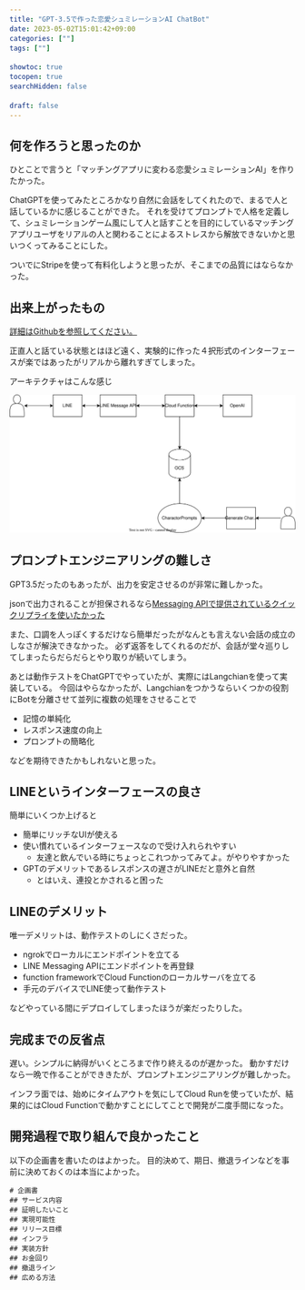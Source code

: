 ```yaml
---
title: "GPT-3.5で作った恋愛シュミレーションAI ChatBot"
date: 2023-05-02T15:01:42+09:00
categories: [""]
tags: [""]

showtoc: true
tocopen: true
searchHidden: false

draft: false
---
```


## 何を作ろうと思ったのか

ひとことで言うと「マッチングアプリに変わる恋愛シュミレーションAI」を作りたかった。

ChatGPTを使ってみたところかなり自然に会話をしてくれたので、まるで人と話しているかに感じることができた。
それを受けてプロンプトで人格を定義して、シュミレーションゲーム風にして人と話すことを目的にしているマッチングアプリユーザをリアルの人と関わることによるストレスから解放できないかと思いつくってみることにした。

ついでにStripeを使って有料化しようと思ったが、そこまでの品質にはならなかった。

## 出来上がったもの

[詳細はGithubを参照してください。](https://github.com/konumaru/love_simulation_chatbot)

正直人と話ている状態とはほど遠く、実験的に作った４択形式のインターフェースが楽ではあったがリアルから離れすぎてしまった。

アーキテクチャはこんな感じ

![architecture](https://raw.githubusercontent.com/konumaru/love_simulation_chatbot/main/docs/System.dio.svg)

## プロンプトエンジニアリングの難しさ

GPT3.5だったのもあったが、出力を安定させるのが非常に難しかった。

jsonで出力されることが担保されるなら[Messaging APIで提供されているクイックリプライを使いたかった](https://developers.line.biz/ja/docs/messaging-api/using-quick-reply/)

また、口調を人っぽくするだけなら簡単だったがなんとも言えない会話の成立のしなさが解決できなかった。
必ず返答をしてくれるのだが、会話が堂々巡りしてしまったらだらだらとやり取りが続いてしまう。

あとは動作テストをChatGPTでやっていたが、実際にはLangchianを使って実装している。
今回はやらなかったが、Langchianをつかうならいくつかの役割にBotを分離させて並列に複数の処理をさせることで

- 記憶の単純化
- レスポンス速度の向上
- プロンプトの簡略化

などを期待できたかもしれないと思った。

## LINEというインターフェースの良さ

簡単にいくつか上げると

- 簡単にリッチなUIが使える
- 使い慣れているインターフェースなので受け入れられやすい
  - 友達と飲んでいる時にちょっとこれつかってみてよ。がやりやすかった
- GPTのデメリットであるレスポンスの遅さがLINEだと意外と自然
  - とはいえ、連投とかされると困った

## LINEのデメリット

唯一デメリットは、動作テストのしにくさだった。

- ngrokでローカルにエンドポイントを立てる
- LINE Messaging APIにエンドポイントを再登録
- function frameworkでCloud Functionのローカルサーバを立てる
- 手元のデバイスでLINE使って動作テスト

などやっている間にデプロイしてしまったほうが楽だったりした。

## 完成までの反省点

遅い。シンプルに納得がいくところまで作り終えるのが遅かった。
動かすだけなら一晩で作ることができきたが、プロンプトエンジニアリングが難しかった。

インフラ面では、始めにタイムアウトを気にしてCloud Runを使っていたが、結果的にはCloud Functionで動かすことにしてことで開発が二度手間になった。

## 開発過程で取り組んで良かったこと

以下の企画書を書いたのはよかった。
目的決めて、期日、撤退ラインなどを事前に決めておくのは本当によかった。

```plaintext
# 企画書
## サービス内容
## 証明したいこと
## 実現可能性
## リリース目標
## インフラ
## 実装方針
## お金回り
## 撤退ライン
## 広める方法
```
